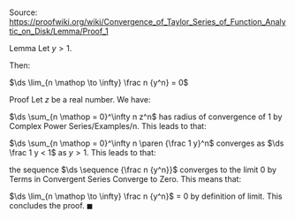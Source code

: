 # 

Source: https://proofwiki.org/wiki/Convergence_of_Taylor_Series_of_Function_Analytic_on_Disk/Lemma/Proof_1

Lemma
Let $y > 1$.

Then:

$\ds \lim_{n \mathop \to \infty} \frac n {y^n} = 0$


Proof
Let $z$ be a real number.
We have:

$\ds \sum_{n \mathop = 0}^\infty n z^n$ has radius of convergence of $1$
by Complex Power Series/Examples/n.
This leads to that:

$\ds \sum_{n \mathop = 0}^\infty n \paren {\frac 1 y}^n$ converges
as $\ds \frac 1 y < 1$ as $y > 1$.
This leads to that:

the sequence $\ds \sequence {\frac n {y^n}}$ converges to the limit $0$
by Terms in Convergent Series Converge to Zero.
This means that:

$\ds \lim_{n \mathop \to \infty} \frac n {y^n}$ = $0$
by definition of limit.
This concludes the proof.
$\blacksquare$






